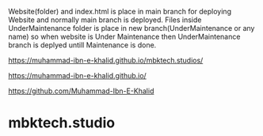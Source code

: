 Website(folder) and index.html is place in main branch for deploying Website and normally main branch is deployed.
Files inside UnderMaintenance folder is place in new branch(UnderMaintenance or any name) so when website is Under Maintenance 
then UnderMaintenance branch is deplyed untill Maintenance is done.


https://muhammad-ibn-e-khalid.github.io/mbktech.studios/

https://muhammad-ibn-e-khalid.github.io/

https://github.com/Muhammad-Ibn-E-Khalid

# mbktech.studio
